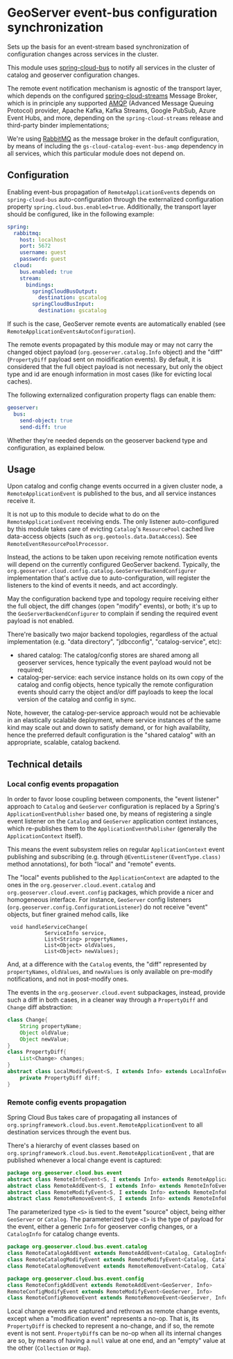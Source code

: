 # GeoServer event-bus configuration synchronization

Sets up the basis for an event-stream based synchronization of configuration changes across services in the cluster.

This module uses [spring-cloud-bus](https://cloud.spring.io/spring-cloud-static/spring-cloud-bus/3.0.0.M1/reference/html/) to notify all services in the cluster of catalog and geoserver configuration changes.

The remote event notification mechanism is agnostic of the transport layer, which depends on the configured [spring-cloud-streams](https://cloud.spring.io/spring-cloud-static/spring-cloud-stream/3.0.6.RELEASE/reference/html/)  Message Broker, which is in principle any supported [AMQP](https://www.amqp.org/) (Advanced Message Queuing Protocol) provider, Apache Kafka, Kafka Streams, Google PubSub, Azure Event Hubs, and more, depending on the `spring-cloud-streams` release and third-party binder implementations;

We're using [RabbitMQ](https://www.rabbitmq.com/) as the message broker in the default configuration, by means of including the `gs-cloud-catalog-event-bus-amqp` dependency in all services, which this particular module does not depend on.

## Configuration

Enabling event-bus propagation of `RemoteApplicationEvent`s depends on `spring-cloud-bus` auto-configuration through the externalized configuration property `spring.cloud.bus.enabled=true`. Additionally, the transport layer should be configured, like in the following example:

```yaml
spring:
  rabbitmq:
    host: localhost
    port: 5672
    username: guest
    password: guest
  cloud:
    bus.enabled: true
    stream:
      bindings:
        springCloudBusOutput:
          destination: gscatalog
        springCloudBusInput:
          destination: gscatalog
```

If such is the case, GeoServer remote events are automatically enabled (see `RemoteApplicationEventsAutoConfiguration`).

The remote events propagated by this module may or may not carry the changed object payload (`org.geoserver.catalog.Info` object) and the "diff" (`PropertyDiff` payload sent on moidification events). By default, it is considered that the full object payload is not necessary, but only the object type and id are enough information in most cases (like for evicting local caches).

The following externalized configuration property flags can enable them:

```yaml
geoserver:
  bus:
    send-object: true
    send-diff: true
```

Whether they're needed depends on the geoserver backend type and configuration, as explained below.

## Usage

Upon catalog and config change events occurred in a given cluster node, a `RemoteApplicationEvent` is published to the bus,  and all service instances receive it.

It is not up to this module to decide what to do on the `RemoteApplicationEvent` receiving ends. The only listener auto-configured by this module takes care of evicting `Catalog`'s `ResourcePool` cached live data-access objects (such as `org.geotools.data.DataAccess`). See `RemoteEventResourcePoolProcessor`.

Instead, the actions to be taken upon receiving remote notification events will depend on the currently configured GeoServer backend. Typically, the `org.geoserver.cloud.config.catalog.GeoServerBackendConfigurer` implementation that's active due to auto-configuration, will register the listeners to the kind of events it needs, and act accordingly.

May the configuration backend type and topology require receiving either the full object, the diff changes (open "modify" events), or both; it's up to the `GeoServerBackendConfigurer` to complain if sending the required event payload is not enabled.

There're basically two major backend topologies, regardless of the actual implementation (e.g. "data directory", "jdbcconfig", "catalog-service", etc):

- shared catalog: The catalog/config stores are shared among all geoserver services, hence typically the event payload would not be required;
- catalog-per-service: each service instance holds on its own copy of the catalog and config objects, hence typically the remote configuration events should carry the object and/or diff payloads to keep the local version of the catalog and config in sync.

Note, however, the catalog-per-service approach would not be achievable in an elastically scalable deployment, where service instances of the same kind may scale out and down to satisfy demand, or for high availability, hence the preferred default configuration is the "shared catalog" with an appropriate, scalable, catalog backend.

## Technical details

### Local config events propagation

In order to favor loose coupling between components, the "event listener" approach to `Catalog` and `GeoServer` configuration is replaced by a Spring's `ApplicationEventPublisher` based one, by means of registering a single event listener on the `Catalog` and `GeoServer` application context instances, which re-publishes them to the `ApplicationEventPublisher` (generally the `ApplicationContext` itself).

This means the event subsystem relies on regular `ApplicationContext` event publishing and subscribing (e.g. through `@EventListener(EventType.class)` method annotations), for both "local" and "remote" events.

The "local" events published to the `ApplicationContext` are adapted to the ones in the `org.geoserver.cloud.event.catalog` and `org.geoserver.cloud.event.config` packages, which provide a nicer and homogeneous interface. For instance, `GeoServer` config listeners (`org.geoserver.config.ConfigurationListener`) do not receive "event" objects, but finer grained mehod calls, like 

```
 void handleServiceChange(
            ServiceInfo service,
            List<String> propertyNames,
            List<Object> oldValues,
            List<Object> newValues);
```

And, at a difference with the `Catalog` events, the "diff" represented by `propertyNames`, `oldValues`, and `newValues` is only available on pre-modify notifications, and not in post-modify ones.

The events in the `org.geoserver.cloud.event` subpackages, instead, provide such a diff in both cases, in a cleaner way through a `PropertyDiff` and `Change` diff abstraction:

```java
class Change{
    String propertyName;
    Object oldValue;
    Object newValue;
}
class PropertyDiff{
    List<Change> changes;
}
abstract class LocalModifyEvent<S, I extends Info> extends LocalInfoEvent<S, I> {
    private PropertyDiff diff;
}
```

### Remote config events propagation

Spring Cloud Bus takes care of propagating all instances of `org.springframework.cloud.bus.event.RemoteApplicationEvent` to all destination services through the event bus.

There's a hierarchy of event classes based on `org.springframework.cloud.bus.event.RemoteApplicationEvent` , that are published whenever a local change event is captured:

```java
package org.geoserver.cloud.bus.event
abstract class RemoteInfoEvent<S, I extends Info> extends RemoteApplicationEvent;
abstract class RemoteAddEvent<S, I extends Info> extends RemoteInfoEvent<S, I>
abstract class RemoteModifyEvent<S, I extends Info> extends RemoteInfoEvent<S, I>
abstract class RemoteRemoveEvent<S, I extends Info> extends RemoteInfoEvent<S, I>
```

The parameterized type `<S>`  is tied to the event "source" object, being either `GeoServer` or `Catalog`.
The parameterized type `<I>` is the type of payload for the event, either a generic `Info` for geoserver config changes, or a `CatalogInfo` for catalog change events.

```java
package org.geoserver.cloud.bus.event.catalog
class RemoteCatalogAddEvent extends RemoteAddEvent<Catalog, CatalogInfo>
class RemoteCatalogModifyEvent extends RemoteModifyEvent<Catalog, CatalogInfo>
class RemoteCatalogRemoveEvent extends RemoteRemoveEvent<Catalog, CatalogInfo>
```

```java
package org.geoserver.cloud.bus.event.config
class RemoteConfigAddEvent extends RemoteAddEvent<GeoServer, Info>
RemoteConfigModifyEvent extends RemoteModifyEvent<GeoServer, Info>
class RemoteConfigRemoveEvent extends RemoteRemoveEvent<GeoServer, Info>
```

Local change events are captured and rethrown as remote change events, except when a "modification event" represents a no-op. That is, its `PropertyDiff` is checked to represent a no-change, and if so, the remote event is not sent. `PropertyDiff`s can be no-op when all its internal changes are so, by means of having a `null` value at one end, and an "empty" value at the other (`Collection` or `Map`).


